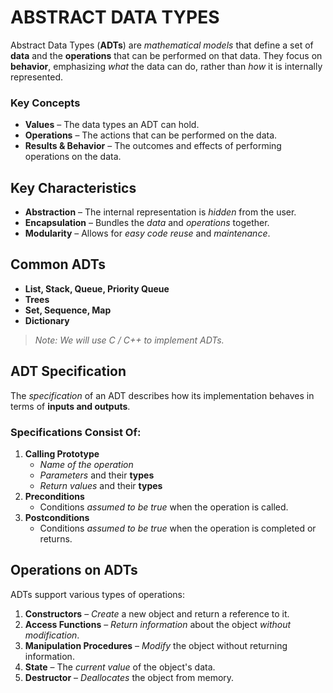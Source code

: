 # **ABSTRACT DATA TYPES**

Abstract Data Types (**ADTs**) are *mathematical models* that define a set of **data** and the **operations** that can be performed on that data. They focus on **behavior**, emphasizing *what* the data can do, rather than *how* it is internally represented.

### **Key Concepts**
- **Values** – The data types an ADT can hold.
- **Operations** – The actions that can be performed on the data.
- **Results & Behavior** – The outcomes and effects of performing operations on the data.

## **Key Characteristics**
- **Abstraction** – The internal representation is *hidden* from the user.
- **Encapsulation** – Bundles the *data* and *operations* together.
- **Modularity** – Allows for *easy code reuse* and *maintenance*.

## **Common ADTs**
- **List, Stack, Queue, Priority Queue**
- **Trees**
- **Set, Sequence, Map**
- **Dictionary**

> *Note: We will use C / C++ to implement ADTs.*

## **ADT Specification**
The *specification* of an ADT describes how its implementation behaves in terms of **inputs and outputs**.

### **Specifications Consist Of:**
1. **Calling Prototype**
   - *Name of the operation*
   - *Parameters* and their **types**
   - *Return values* and their **types**
2. **Preconditions**
   - Conditions *assumed to be true* when the operation is called.
3. **Postconditions**
   - Conditions *assumed to be true* when the operation is completed or returns.

## **Operations on ADTs**
ADTs support various types of operations:

1. **Constructors** – *Create* a new object and return a reference to it.
2. **Access Functions** – *Return information* about the object *without modification*.
3. **Manipulation Procedures** – *Modify* the object without returning information.
4. **State** – The *current value* of the object's data.
5. **Destructor** – *Deallocates* the object from memory.
